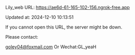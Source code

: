 Lily_web URL: https://ae6d-61-165-102-156.ngrok-free.app

Updated at: 2024-12-10 10:13:51

If you cannot open this URL, the server might be down.

Please contact: 

goley04@foxmail.com Or Wechat:GL_yeaH